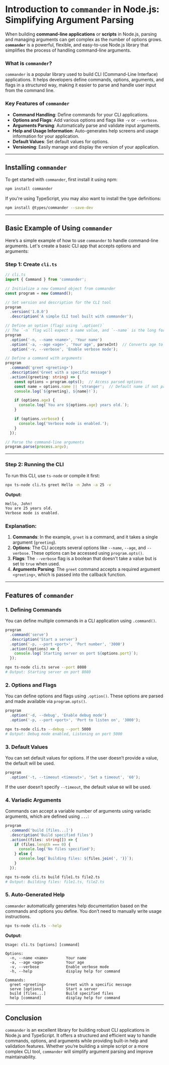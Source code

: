 # Introduction to `commander` in Node.js: Simplifying Argument Parsing

When building **command-line applications** or **scripts** in Node.js, parsing and managing arguments can get complex as the number of options grows. **`commander`** is a powerful, flexible, and easy-to-use Node.js library that simplifies the process of handling command-line arguments.

### What is `commander`?

`commander` is a popular library used to build CLI (Command-Line Interface) applications. It helps developers define commands, options, arguments, and flags in a structured way, making it easier to parse and handle user input from the command line.

### Key Features of `commander`

- **Command Handling**: Define commands for your CLI applications.
- **Options and Flags**: Add various options and flags like `-v` or `--verbose`.
- **Arguments Parsing**: Automatically parse and validate input arguments.
- **Help and Usage Information**: Auto-generates help screens and usage information for your application.
- **Default Values**: Set default values for options.
- **Versioning**: Easily manage and display the version of your application.

---

## Installing `commander`

To get started with `commander`, first install it using npm:

```bash
npm install commander
```

If you're using TypeScript, you may also want to install the type definitions:

```bash
npm install @types/commander --save-dev
```

---

## Basic Example of Using `commander`

Here’s a simple example of how to use `commander` to handle command-line arguments. Let's create a basic CLI app that accepts options and arguments:

### Step 1: Create `cli.ts`

```typescript
// cli.ts
import { Command } from 'commander';

// Initialize a new Command object from commander
const program = new Command();

// Set version and description for the CLI tool
program
  .version('1.0.0')
  .description('A simple CLI tool built with commander');

// Define an option (flag) using `.option()`
// The `-n` flag will expect a name value, and `--name` is the long form.
program
  .option('-n, --name <name>', 'Your name')
  .option('-a, --age <age>', 'Your age', parseInt)  // Converts age to a number
  .option('-v, --verbose', 'Enable verbose mode');

// Define a command with arguments
program
  .command('greet <greeting>')
  .description('Greet with a specific message')
  .action((greeting: string) => {
    const options = program.opts();  // Access parsed options
    const name = options.name || 'stranger';  // Default name if not provided
    console.log(`${greeting}, ${name}!`);

    if (options.age) {
      console.log(`You are ${options.age} years old.`);
    }

    if (options.verbose) {
      console.log('Verbose mode is enabled.');
    }
  });

// Parse the command-line arguments
program.parse(process.argv);
```

---

### Step 2: Running the CLI

To run this CLI, use `ts-node` or compile it first:

```bash
npx ts-node cli.ts greet Hello -n John -a 25 -v
```

**Output:**

```bash
Hello, John!
You are 25 years old.
Verbose mode is enabled.
```

### Explanation:
1. **Commands**: In the example, `greet` is a command, and it takes a single argument (`greeting`).
2. **Options**: The CLI accepts several options like `--name`, `--age`, and `--verbose`. These options can be accessed using `program.opts()`.
3. **Flags**: The `--verbose` flag is a boolean that doesn't take a value but is set to `true` when used.
4. **Arguments Parsing**: The `greet` command accepts a required argument `<greeting>`, which is passed into the callback function.

---

## Features of `commander`

### 1. Defining Commands

You can define multiple commands in a CLI application using `.command()`.

```typescript
program
  .command('serve')
  .description('Start a server')
  .option('-p, --port <port>', 'Port number', '3000')
  .action((options) => {
    console.log(`Starting server on port ${options.port}`);
  });
```

```bash
npx ts-node cli.ts serve --port 8080
# Output: Starting server on port 8080
```

### 2. Options and Flags

You can define options and flags using `.option()`. These options are parsed and made available via `program.opts()`.

```typescript
program
  .option('-d, --debug', 'Enable debug mode')
  .option('-p, --port <port>', 'Port to listen on', '3000');
```

```bash
npx ts-node cli.ts --debug --port 5000
# Output: Debug mode enabled, Listening on port 5000
```

### 3. Default Values

You can set default values for options. If the user doesn’t provide a value, the default will be used.

```typescript
program
  .option('-t, --timeout <timeout>', 'Set a timeout', '60');
```

If the user doesn’t specify `--timeout`, the default value `60` will be used.

### 4. Variadic Arguments

Commands can accept a variable number of arguments using variadic arguments, which are defined using `...`:

```typescript
program
  .command('build [files...]')
  .description('Build specified files')
  .action((files: string[]) => {
    if (files.length === 0) {
      console.log('No files specified');
    } else {
      console.log(`Building files: ${files.join(', ')}`);
    }
  });
```

```bash
npx ts-node cli.ts build file1.ts file2.ts
# Output: Building files: file1.ts, file2.ts
```

### 5. Auto-Generated Help

`commander` automatically generates help documentation based on the commands and options you define. You don’t need to manually write usage instructions.

```bash
npx ts-node cli.ts --help
```

**Output:**
```
Usage: cli.ts [options] [command]

Options:
  -n, --name <name>        Your name
  -a, --age <age>          Your age
  -v, --verbose            Enable verbose mode
  -h, --help               display help for command

Commands:
  greet <greeting>         Greet with a specific message
  serve [options]          Start a server
  build [files...]         Build specified files
  help [command]           display help for command
```

---

## Conclusion

`commander` is an excellent library for building robust CLI applications in Node.js and TypeScript. It offers a structured and efficient way to handle commands, options, and arguments while providing built-in help and validation features. Whether you’re building a simple script or a more complex CLI tool, `commander` will simplify argument parsing and improve maintainability.

